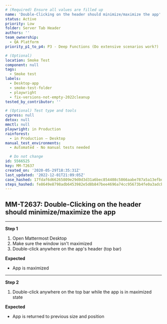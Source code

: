 ```yaml
---
# (Required) Ensure all values are filled up
name: 'Double-Clicking on the header should minimize/maximize the app'
status: Active
priority: Low
folder: Server Tab Header
authors: ''
team_ownership:
  - QA Platform
priority_p1_to_p4: P3 - Deep Functions (Do extensive scenarios work?)

# (Optional)
location: Smoke Test
component: null
tags:
  - Smoke test
labels:
  - Desktop-app
  - smoke-test-folder
  - playwright
  - fix-versions-not-empty-2022cleanup
tested_by_contributor: ''

# (Optional) Test type and tools
cypress: null
detox: null
mmctl: null
playwright: in Production
rainforest:
  - in Production — Desktop
manual_test_environments:
  - Automated - No manual tests needed

  # Do not change
id: 5566525
key: MM-T2637
created_on: '2020-05-29T18:35:31Z'
last_updated: '2022-12-01T21:09:05Z'
case_hashed: 17fdaf6d66265809e29d0d3d31a6bec854408c5866aabe787a5a13efbdab67d6f73a6f9921b54fb20f8e22c316b439e4
steps_hashed: fe8649e8798adb6453982e5d8b847bee4696a74cc95673b4fe0a3adcb196a012b5e2229f29a066ebc733702c994370fd
---
```


<!-- (Auto-generated) Based on frontmatter's "key" and "name" -->

## MM-T2637: Double-Clicking on the header should minimize/maximize the app

---

**Step 1**

1. Open Mattermost Desktop
2. Make sure the window isn't maximized
3. Double-click anywhere on the app's header (top bar)

**Expected**

- App is maximized

---

**Step 2**

1. Double-click anywhere on the top bar while the app is in maximized state

**Expected**

- App is returned to previous size and position
